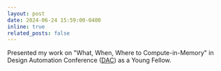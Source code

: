 ```yaml
---
layout: post
date: 2024-06-24 15:59:00-0400
inline: true
related_posts: false
---
```


Presented my work on "What, When, Where to Compute-in-Memory" in Design Automation Conference ([DAC](https://61dac.conference-program.com/)) as a Young Fellow.
